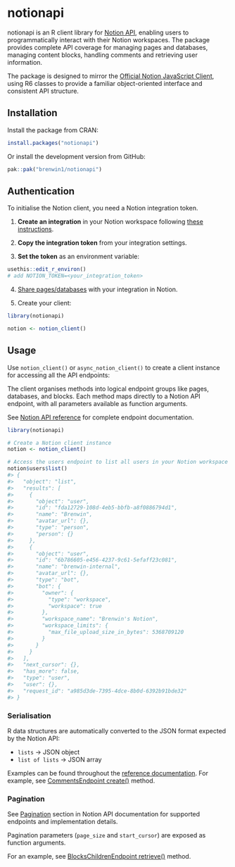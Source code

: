 
<!-- README.md is generated from README.Rmd. Please edit that file -->

# notionapi

<!-- badges: start -->

<!-- badges: end -->

notionapi is an R client library for [Notion
API](https://developers.notion.com/), enabling users to programmatically
interact with their Notion workspaces. The package provides complete API
coverage for managing pages and databases, managing content blocks,
handling comments and retrieving user information.

The package is designed to mirror the [Official Notion JavaScript
Client](https://github.com/makenotion/notion-sdk-js), using R6 classes
to provide a familiar object-oriented interface and consistent API
structure.

## Installation

Install the package from CRAN:

``` r
install.packages("notionapi")
```

Or install the development version from GitHub:

``` r
pak::pak("brenwin1/notionapi")
```

## Authentication

To initialise the Notion client, you need a Notion integration token.

1.  **Create an integration** in your Notion workspace following [these
    instructions](https://developers.notion.com/docs/authorization#internal-integration-auth-flow-set-up).

2.  **Copy the integration token** from your integration settings.

3.  **Set the token** as an environment variable:

``` r
usethis::edit_r_environ()
# add NOTION_TOKEN=<your_integration_token>
```

4.  [Share
    pages/databases](https://developers.notion.com/docs/authorization#integration-permissions)
    with your integration in Notion.

5.  Create your client:

``` r
library(notionapi)

notion <- notion_client()
```

## Usage

Use `notion_client()` or `async_notion_client()` to create a client
instance for accessing all the API endpoints:

The client organises methods into logical endpoint groups like pages,
databases, and blocks. Each method maps directly to a Notion API
endpoint, with all parameters available as function arguments.

See [Notion API
reference](https://developers.notion.com/reference/intro) for complete
endpoint documentation.

``` r
library(notionapi)

# Create a Notion client instance
notion <- notion_client()

# Access the users endpoint to list all users in your Notion workspace
notion$users$list()
#> {
#>   "object": "list",
#>   "results": [
#>     {
#>       "object": "user",
#>       "id": "fda12729-108d-4eb5-bbfb-a8f0886794d1",
#>       "name": "Brenwin",
#>       "avatar_url": {},
#>       "type": "person",
#>       "person": {}
#>     },
#>     {
#>       "object": "user",
#>       "id": "6b786605-e456-4237-9c61-5efaff23c081",
#>       "name": "brenwin-internal",
#>       "avatar_url": {},
#>       "type": "bot",
#>       "bot": {
#>         "owner": {
#>           "type": "workspace",
#>           "workspace": true
#>         },
#>         "workspace_name": "Brenwin's Notion",
#>         "workspace_limits": {
#>           "max_file_upload_size_in_bytes": 5368709120
#>         }
#>       }
#>     }
#>   ],
#>   "next_cursor": {},
#>   "has_more": false,
#>   "type": "user",
#>   "user": {},
#>   "request_id": "a985d3de-7395-4dce-8b0d-6392b91bde32"
#> }
```

### Serialisation

R data structures are automatically converted to the JSON format
expected by the Notion API:

- `lists` -\> JSON object
- `list of lists` -\> JSON array

Examples can be found throughout the [reference
documentation](reference/). For example, see [CommentsEndpoint
create()](reference/CommentsEndpoint.html#ref-examples) method.

### Pagination

See
[Pagination](https://developers.notion.com/reference/intro#pagination)
section in Notion API documentation for supported endpoints and
implementation details.

Pagination parameters (`page_size` and `start_cursor`) are exposed as
function arguments.

For an example, see [BlocksChildrenEndpoint
retrieve()](reference/BlocksChildrenEndpoint.html#ref-examples) method.
